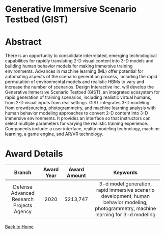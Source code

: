 
Generative Immersive Scenario Testbed (GIST)
============================================

# Abstract


There is an opportunity to consolidate interrelated, emerging technological capabilities for rapidly translating 2-D visual content into 3-D models and building human behavior models for making immersive training environments. Advances in machine learning (ML) offer potential for automating aspects of the scenario generation process, including the rapid permutation of environmental models and realistic HBMs to vary and increase the number of scenarios. Design Interactive Inc. will develop the Generative Immersive Scenario Testbed (GIST), an integrated ecosystem for rapid generation of training scenarios, including realistic virtual humans, from 2-D visual inputs from real settings. GIST integrates 3-D modeling from crowdsourcing, photogrammetry, and machine learning analysis with human behavior modeling approaches to convert 2-D content into 3-D immersive environments. It provides an interface so that instructors can select multiple parameters for varying the realistic training experience. Components include: a user interface, reality modeling technology, machine learning, a game engine, and AR/VR technology.  

# Award Details

|Branch|Award Year|Award Amount|Keywords|
| :---: | :---: | :---: | :---: |
|Defense Advanced Research Projects Agency|2020|$213,747|3-d model generation, rapid immersive scenario development, human behavior modeling, photogrammetry, machine learning for 3-d modeling|
  
  


[Back to Home](https://github.com/chrischow/dod_sbir_awards#1226)